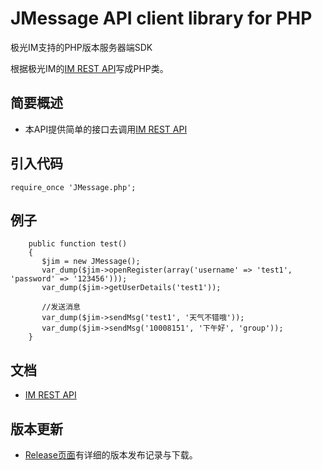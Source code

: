 # JMessage API client library for PHP

极光IM支持的PHP版本服务器端SDK

根据极光IM的[IM REST API](http://docs.jpush.io/server/rest_api_im/)写成PHP类。

## 简要概述  

* 本API提供简单的接口去调用[IM REST API](http://docs.jpush.io/server/rest_api_im/)


## 引入代码
```
require_once 'JMessage.php';
```

## 例子
```
    public function test()
    {
       $jim = new JMessage();
       var_dump($jim->openRegister(array('username' => 'test1', 'password' => '123456')));
       var_dump($jim->getUserDetails('test1'));
       
       //发送消息
       var_dump($jim->sendMsg('test1', '天气不错哦'));
       var_dump($jim->sendMsg('10008151', '下午好', 'group'));
    }
```

## 文档
* [IM REST API](http://docs.jpush.io/server/rest_api_im/)

## 版本更新

* [Release页面](https://github.com/52fhy/JMessage/releases)有详细的版本发布记录与下载。
